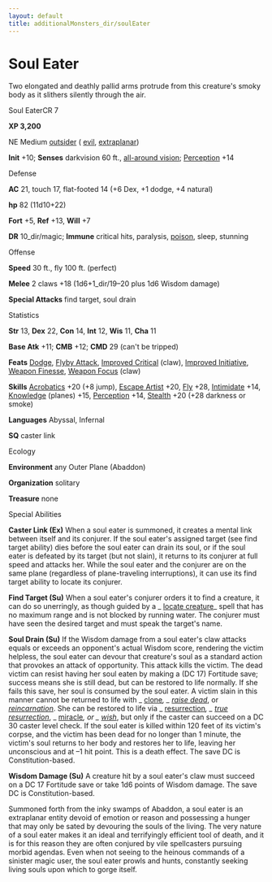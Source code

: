 ```yaml
---
layout: default
title: additionalMonsters_dir/soulEater
---
```

# Soul Eater

Two elongated and deathly pallid arms protrude from this creature's smoky body as it slithers silently through the air.

Soul EaterCR 7

**XP 3,200**

NE Medium [outsider](monsters_dir/creatureTypes#_outsider) ( [evil](monsters_dir/creatureTypes#_evil-subtype), [extraplanar](monsters_dir/creatureTypes#_extraplanar-subtype))

**Init** +10; **Senses** darkvision 60 ft., [all-around vision](monsters_dir/universalMonsterRules#_all-around-vision); [Perception](additionalMonsters_dir/../skills_dir/perception#_perception) +14

Defense

**AC** 21, touch 17, flat-footed 14 (+6 Dex, +1 dodge, +4 natural)

**hp** 82 (11d10+22)

**Fort** +5, **Ref** +13, **Will** +7

**DR** 10_dir/magic; **Immune** critical hits, paralysis, [poison](monsters_dir/universalMonsterRules#_poison-(ex-or-su)), sleep, stunning

Offense

**Speed** 30 ft., fly 100 ft. (perfect)

**Melee** 2 claws +18 (1d6+1_dir/19–20 plus 1d6 Wisdom damage)

**Special Attacks** find target, soul drain

Statistics

**Str** 13, **Dex** 22, **Con** 14, **Int** 12, **Wis** 11, **Cha** 11

**Base Atk** +11; **CMB** +12; **CMD** 29 (can't be tripped)

**Feats** [Dodge](additionalMonsters_dir/../feats#_dodge), [Flyby Attack](additionalMonsters_dir/../monsters_dir/monsterFeats#_flyby-attack), [Improved Critical](additionalMonsters_dir/../feats#_improved-critical) (claw), [Improved Initiative](additionalMonsters_dir/../feats#_improved-initiative), [Weapon Finesse](additionalMonsters_dir/../feats#_weapon-finesse), [Weapon Focus](additionalMonsters_dir/../feats#_weapon-focus) (claw)

**Skills** [Acrobatics](additionalMonsters_dir/../skills_dir/acrobatics#_acrobatics) +20 (+8 jump), [Escape Artist](additionalMonsters_dir/../skills_dir/escapeArtist#_escape-artist) +20, [Fly](additionalMonsters_dir/../skills_dir/fly#_fly) +28, [Intimidate](additionalMonsters_dir/../skills_dir/intimidate#_intimidate) +14, [Knowledge](additionalMonsters_dir/../skills_dir/knowledge#_knowledge) (planes) +15, [Perception](additionalMonsters_dir/../skills_dir/perception#_perception) +14, [Stealth](additionalMonsters_dir/../skills_dir/stealth#_stealth) +20 (+28 darkness or smoke)

**Languages** Abyssal, Infernal

**SQ** caster link

Ecology

**Environment** any Outer Plane (Abaddon)

**Organization** solitary

**Treasure** none

Special Abilities

**Caster Link (Ex)** When a soul eater is summoned, it creates a mental link between itself and its conjurer. If the soul eater's assigned target (see find target ability) dies before the soul eater can drain its soul, or if the soul eater is defeated by its target (but not slain), it returns to its conjurer at full speed and attacks her. While the soul eater and the conjurer are on the same plane (regardless of plane-traveling interruptions), it can use its find target ability to locate its conjurer.

**Find Target (Su)** When a soul eater's conjurer orders it to find a creature, it can do so unerringly, as though guided by a _ [locate creature](additionalMonsters_dir/../spells_dir/locateCreature#_locate-creature)_ spell that has no maximum range and is not blocked by running water. The conjurer must have seen the desired target and must speak the target's name.

**Soul Drain (Su)** If the Wisdom damage from a soul eater's claw attacks equals or exceeds an opponent's actual Wisdom score, rendering the victim helpless, the soul eater can devour that creature's soul as a standard action that provokes an attack of opportunity. This attack kills the victim. The dead victim can resist having her soul eaten by making a (DC 17) Fortitude save; success means she is still dead, but can be restored to life normally. If she fails this save, her soul is consumed by the soul eater. A victim slain in this manner cannot be returned to life with _ [clone](additionalMonsters_dir/../spells_dir/clone#_clone)_, _ [raise dead](additionalMonsters_dir/../spells_dir/raiseDead#_raise-dead)_, or [_reincarnation_](additionalMonsters_dir/../spells_dir/reincarnate#_reincarnate). She can be restored to life via _ [resurrection](additionalMonsters_dir/../spells_dir/resurrection#_resurrection)_, _ [true resurrection](additionalMonsters_dir/../spells_dir/trueResurrection#_true-resurrection)_, _ [miracle](additionalMonsters_dir/../spells_dir/miracle#_miracle)_, or _ [wish](additionalMonsters_dir/../spells_dir/wish#_wish)_, but only if the caster can succeed on a DC 30 caster level check. If the soul eater is killed within 120 feet of its victim's corpse, and the victim has been dead for no longer than 1 minute, the victim's soul returns to her body and restores her to life, leaving her unconscious and at ­–1 hit point. This is a death effect. The save DC is Constitution-based.

**Wisdom Damage (Su)** A creature hit by a soul eater's claw must succeed on a DC 17 Fortitude save or take 1d6 points of Wisdom damage. The save DC is Constitution-based.

Summoned forth from the inky swamps of Abaddon, a soul eater is an extraplanar entity devoid of emotion or reason and possessing a hunger that may only be sated by devouring the souls of the living. The very nature of a soul eater makes it an ideal and terrifyingly efficient tool of death, and it is for this reason they are often conjured by vile spellcasters pursuing morbid agendas. Even when not seeing to the heinous commands of a sinister magic user, the soul eater prowls and hunts, constantly seeking living souls upon which to gorge itself.

